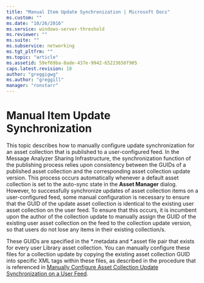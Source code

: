 ```yaml
---
title: "Manual Item Update Synchronization | Microsoft Docs"
ms.custom: ""
ms.date: "10/26/2016"
ms.service: windows-server-threshold
ms.reviewer: ""
ms.suite: ""
ms.subservice: networking
ms.tgt_pltfrm: ""
ms.topic: "article"
ms.assetid: 59ef69ba-0ade-437e-9942-65223650f905
caps.latest.revision: 18
author: "greggigwg"
ms.author: "greggill"
manager: "ronstarr"
---
```


# Manual Item Update Synchronization

This topic describes how to manually configure update synchronization for an asset collection that is published to a user-configured feed. In the Message Analyzer Sharing Infrastructure, the synchronization function of the publishing process relies upon consistency between the GUIDs of a published asset collection and the corresponding asset collection update version. This process occurs automatically whenever a default asset collection is set to the auto-sync state in the **Asset Manager** dialog. However, to successfully synchronize updates of asset collection items on a user-configured feed, some manual configuration is necessary to ensure that the GUID of the update asset collection is identical to the existing user asset collection on the user feed. To ensure that this occurs, it is incumbent upon the author of the collection update to manually assign the GUID of the existing user asset collection on the feed to the collection update version, so that users do not lose any items in their existing collection/s.  
  
 These GUIDs are specified in the *.metadata and \*.asset file pair that exists for every user Library asset collection. You can manually configure these files for a collection update by copying the existing asset collection GUID into specific XML tags within these files, as described in the procedure that is referenced in [Manually Configure Asset Collection Update Synchronization on a User Feed](procedures-using-the-asset-management-features.md#BKMK_ManualUpdateSyncing).